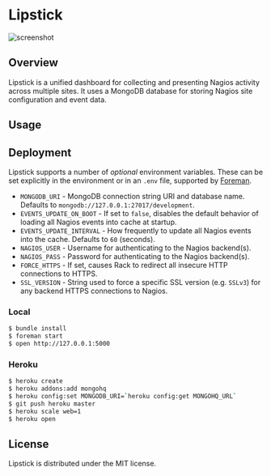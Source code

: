 Lipstick
========

![screenshot](https://github.com/obfuscurity/lipstick/raw/master/lib/lipstick/public/img/screenshot.png "Lipstick")

## Overview

Lipstick is a unified dashboard for collecting and presenting Nagios activity across multiple sites. It uses a MongoDB database for storing Nagios site configuration and event data.

## Usage

## Deployment

Lipstick supports a number of _optional_ environment variables. These can be set explicitly in the environment or in an `.env` file, supported by [Foreman](http://ddollar.github.io/foreman/#ENVIRONMENT).

* `MONGODB_URI` - MongoDB connection string URI and database name. Defaults to `mongodb://127.0.0.1:27017/development`.
* `EVENTS_UPDATE_ON_BOOT` - If set to `false`, disables the default behavior of loading all Nagios events into cache at startup.
* `EVENTS_UPDATE_INTERVAL` - How frequently to update all Nagios events into the cache. Defaults to `60` (seconds).
* `NAGIOS_USER` - Username for authenticating to the Nagios backend(s).
* `NAGIOS_PASS` - Password for authenticating to the Nagios backend(s).
* `FORCE_HTTPS` - If set, causes Rack to redirect all insecure HTTP connections to HTTPS.
* `SSL_VERSION` - String used to force a specific SSL version (e.g. `SSLv3`) for any backend HTTPS connections to Nagios.

### Local

```bash
$ bundle install
$ foreman start
$ open http://127.0.0.1:5000
```

### Heroku

```bash
$ heroku create
$ heroku addons:add mongohq
$ heroku config:set MONGODB_URI=`heroku config:get MONGOHQ_URL`
$ git push heroku master
$ heroku scale web=1
$ heroku open
```

## License 

Lipstick is distributed under the MIT license.

